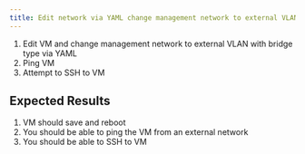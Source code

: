 ```yaml
---
title: Edit network via YAML change management network to external VLAN (e2e_be)
---
```

1. Edit VM and change management network to external VLAN with bridge type via YAML
1. Ping VM
1. Attempt to SSH to VM

## Expected Results
1. VM should save and reboot
1. You should be able to ping the VM from an external network
1. You should be able to SSH to VM
